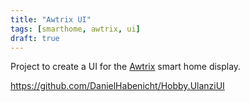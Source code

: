 ```yaml
---
title: "Awtrix UI"
tags: [smarthome, awtrix, ui]
draft: true
---
```


Project to create a UI for the [Awtrix](https://awtrixdocs.blueforcer.de/) smart home display.

https://github.com/DanielHabenicht/Hobby.UlanziUI